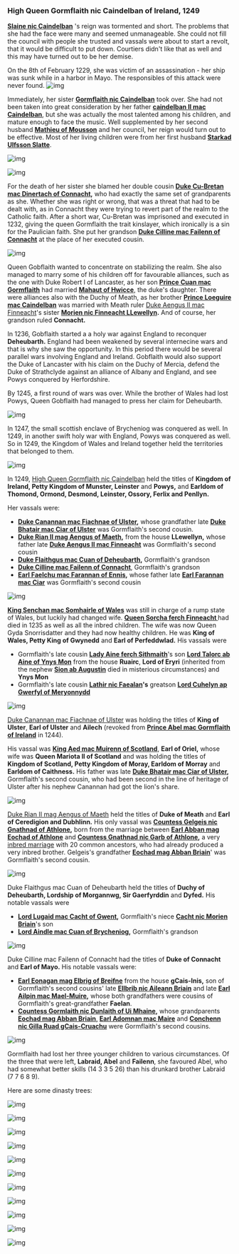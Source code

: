 ### High Queen Gormflaith nic Caindelban of Ireland, 1249

**[Slaine nic Caindelban](../p/slaine_nic_caindelban_1212.md)** 's reign was tormented and short. The problems that she had the face were many and seemed unmanageable. She could not fill the council with people she trusted and vassals were about to start a revolt, that it would be difficult to put down. Courtiers didn't like that as well and this may have turned out to be her demise.

On the 8th of February 1229, she was victim of an assassination - her ship was sunk while in a harbor in Mayo. The responsibles of this attack were never found. 
![img](14-Queen-Gobflaith-1249/death1.JPG)

Immediately, her sister **[Gormflaith nic Caindelban](../p/gormflaith_nic_caindelban_1171.md)** took over. She had not been taken into great consideration by her father **[caindelban II mac Caindelban](../p/caindelban_ii_mac_caindelban_1147.md)**, but she was actually the most talented among his children, and mature enough to face the music. Well supplemented by her second husband **[Mathieu of Mousson](../p/mathieu_de_mousson_1187.md)** and her council, her reign would turn out to be effective. Most of her living children were from her first husband **[Starkad Ulfsson Slatte](../p/starkad_ulfsson_1170.md)**.

![img](14-Queen-Gobflaith-1249/queen1.jpg)

![img](14-Queen-Gobflaith-1249/king1.jpg)

For the death of her sister she blamed her double cousin **[Duke Cu-Bretan mac Dinertach of Connacht](../p/cuan_mac_gormflaith_1216.md),** who had exactly the same set of grandparents as she. Whether she was right or wrong, that was a threat that had to be dealt with, as in Connacht they were trying to revert part of the realm to the Catholic faith. After a short war, Cu-Bretan was imprisoned and executed in 1232, giving the queen Gormflaith the trait kinslayer, which ironically is a sin for the Paulician faith. She put her grandson **[Duke Cilline mac Failenn of Connacht](../p/cilline_mac_failenn_1215.md)** at the place of her executed cousin.

![img](14-Queen-Gobflaith-1249/map2.jpg)

Queen Gobflaith wanted to concentrate on stabilizing the realm. She also managed to marry some of his children off for favourable alliances, such as the one with Duke Robert I of Lancaster, as her son [**Prince** ](../p/cu-bretan_mac_dinertach_1161.md)**[Cuan mac Gormflaith](../p/cu-bretan_mac_dinertach_1161.md)** had married [**Mahaut of Hwicce**,](../p/mahaut_of_hwicce_1217.md) the duke's daughter. There were alliances also with the Duchy of Meath, as her brother **[Prince Loeguire mac Caindelban](../p/loeguire_mac_caindelban_1182.md)** was married with Meath ruler [Duke Aengus II mac Finneacht](../p/aengus_ii_mac_finneacht_1177.md)'s sister **[Morien nic Finneacht LLewellyn](../p/morien_nic_finneacht_1183.md).** And of course, her grandson ruled **Connacht.**

In 1236, Gobflaith started a a holy war against England to reconquer **Deheubarth.** England had been weakened by several internecine wars and that is why she saw the opportunity. In this period there would be several parallel wars involving England and Ireland. Gobflaith would also support the Duke of Lancaster with his claim on the Duchy of Mercia, defend the Duke of Strathclyde against an alliance of Albany and England, and see Powys conquered by Herfordshire.

By 1245, a first round of wars was over. While the brother of Wales had lost Powys, Queen Gobflaith had managed to press her claim for Deheubarth.

![img](14-Queen-Gobflaith-1249/map3.jpg)

In 1247, the small scottish enclave of Brycheniog was conquered as well. In 1249, in another swift holy war with England, Powys was conquered as well. So in 1249, the Kingdom of Wales and Ireland together held the territories that belonged to them.

![img](14-Queen-Gobflaith-1249/map4.jpg)

In 1249, [High Queen Gormflaith nic Caindelban](../p/gormflaith_nic_caindelban_1171.md) held the titles of **Kingdom of Ireland, Petty Kingdom of Munster, Leinster** and **Powys,** and **Earldom of Thomond, Ormond, Desmond, Leinster, Ossory, Ferlix and Penllyn.**

Her vassals were:

- **[Duke Canannan mac Fiachnae of Ulster](../p/canannan_mac_fiachnae_1219.md),** whose grandfather late **[Duke Bhatair mac Ciar of Ulster](../p/bhatair_mac_ciar_1167.md)** was Gormflaith's second cousin.
- **[Duke Rian II mag Aengus of Maeth](../p/rian_ii_mag_aengus_1208.md),** from the house **LLewellyn,** whose father late **[Duke Aengus II mac Finneacht](../p/aengus_ii_mac_finneacht_1177.md)** was Gormflaith's second cousin 
- **[Duke Flaithgus mac Cuan of Deheubarth](../p/flaithgus_mac_cuan_1236.md),** Gormflaith's grandson
- **[Duke Cilline mac Failenn of Connacht](../p/cilline_mac_failenn_1215.md)**,  Gormflaith's grandson
- **[Earl Faelchu mac Farannan of Ennis](../p/faelchu_mac_farannan_1212.md),** whose father late **[Earl Farannan mac Ciar](../p/farannan_mac_ciar_1179.md)** was Gormflaith's second cousin 

![img](14-Queen-Gobflaith-1249/map5.jpg)

**[King Senchan mac Somhairle of Wales](../p/senchan_mac_somhairle_1188.md)** was still in charge of a rump state of Wales, but luckily had changed wife. **[Queen Sorcha ferch Finneacht ](../p/sorcha_ferch_finneacht_1172.md)** had died in 1235 as well as all the inbred children. The wife was now Queen Gyda Snorrisdatter and they had now healthy children. He was **King of Wales, Petty King of Gwynedd** and **Earl of Perfeddwlad.** His vassals were

- Gormflaith's late cousin **[Lady Aine ferch Sithmaith](../p/aine_ferch_sithmaith_1169.md)**'s son **[Lord Talorc ab Aine of Ynys Mon](../p/talorc_ab_aine_1120.md)** from the house **Ruairc**, **Lord of Eryri** (inherited from the nephew **[Sion ab Augustin]('../p/sion_ab_augustin_1224.md)** died in misterious circumstances) and **Ynys Mon**
- Gormflaith's late cousin **[Lathir nic Faealan](../p/lathir_nic_faelan_1162.md)'s** greatson **[Lord Cuhelyn ap Gwerfyl of Meryonnydd](../p/cuhelyn_ap_gwerfyl_1201.md)**

![img](14-Queen-Gobflaith-1249/map6.jpg)

[Duke Canannan mac Fiachnae of Ulster](../p/canannan_mac_fiachnae_1219.md) was holding the titles of **King of Ulster**, **Earl of Ulster** and **Ailech** (revoked from **[Prince Abel mac Gormflaith of Ireland](../p/abel_mac_gormflaith_1190.md)** in 1244). 

His vassal was **[King Aed mac Muirenn of Scotland](../p/aed_mac_muirenn_1209.md)**, **Earl of Oriel,** whose wife was **Queen Mariota II of Scotland** and was holding the titles of **Kingdom of Scotland, Petty Kingdom of Moray, Earldom of Morray** and **Earldom of Caithness.** His father was late **[Duke Bhatair mac Ciar of Ulster](../p/bhatair_mac_ciar_1167.md),** Gormflaith's second cousin, who had been second in the line of heritage of Ulster after his nephew Canannan had got the lion's share.

![img](14-Queen-Gobflaith-1249/map8.jpg)

[Duke Rian II mag Aengus of Maeth](../p/rian_ii_mag_aengus_1208.md) held the titles of **Duke of Meath** and **Earl of Ceredigion and Dubhlinn.** His only vassal was **[Countess Gelgeis nic Gnathnad of Athlone](../p/gelgeis_nic_gnathnad_1217.md),** born from the marriage between **[Earl Abban mag Eochad of Athlone](../p/abban_mag_eochad_1181.md)** and **[Countess Gnathnad nic Garb of Athlone](../p/gnathnad_nic_garb_1191.md),** a very [inbred marriage](https://drive.google.com/file/d/1Z-jA0pGaKnSorsTJ71tgqQCbmS4y_xhz/view?usp=sharing) with 20 common ancestors, who had already produced a very inbred brother. Gelgeis's grandfather **[Eochad mag Abban Briain](../p/eochad_mag_abban_1163.md)**' was Gormflaith's second cousin.

![img](14-Queen-Gobflaith-1249/map9.jpg)

Duke Flaithgus mac Cuan of Deheubarth held the titles of **Duchy of Deheubarth, Lordship of Morgannwg, Sir Gaerfyrddin** and **Dyfed.** His notable vassals were 

- **[Lord Lugaid mac Cacht of Gwent](../p/lugaid_mac_cacht_1227.md),** Gormflaith's niece [**Cacht nic Morien Briain**](../p/cacht_nic_morien_1201.md)'s son
- **[Lord Aindle mac Cuan of Brycheniog](../p/aindle_mac_cuan_1242.md),** Gormflaith's grandson

![img](14-Queen-Gobflaith-1249/map10.jpg)

Duke Cilline mac Failenn of Connacht had the titles of **Duke of Connacht** and **Earl of Mayo.** His notable vassals were:

-  **[Earl Eonagan mag Elbrig of Breifne](../p/eonagan_mag_ellbrig_1193.md)** from the house **gCais-Inis,** son of Gormflaith's second cousins' late **[Ellbrib nic Aileann Briain](https://drive.google.com/file/d/1Z7HcJg5O9_npQcoZcs1Krpu6HA7K4Wx8/view?usp=sharing)** and late **[Earl Ailpin mac Mael-Muire](../p/ailpin_mac_mael-muire_1158.md),** whose both grandfathers were cousins of Gormflaith's great-grandfather **Faelan**.
- **[Countess Gormlaith nic Dunlaith of Ui Mhaine](../p/gormlaith_nic_dunlaith_1214.md),** whose grandparents [**Eochad mag Abban Briain**,](../p/eochad_mag_abban_1163.md) [**Earl Adomnan mac Maire**](../p/adomnan_mac_maire_1162.md) and [**Conchenn nic Gilla Ruad gCais-Cruachu**](../p/conchenn_nic_gilla-ruad_1163.md) were Gormflaith's second cousins.

![img](14-Queen-Gobflaith-1249/map11.jpg)

Gormflaith had lost her three younger children to various circumstances. Of the three that were left, **Labraid, Abel** and **Failenn**, she favoured Abel, who had somewhat better skills (14 3 3 5 26) than his drunkard brother Labraid (7 7 6 8 9).

Here are some dinasty trees:

![img](14-Queen-Gobflaith-1249/20210429003747_1.jpg)

![img](14-Queen-Gobflaith-1249/20210429003734_1.jpg)

![img](14-Queen-Gobflaith-1249/20210429003652_1.jpg)

![img](14-Queen-Gobflaith-1249/20210429003612_1.jpg)

![img](14-Queen-Gobflaith-1249/20210429004039_1.jpg)

![img](14-Queen-Gobflaith-1249/20210429004331_1.jpg)

![img](14-Queen-Gobflaith-1249/20210429004421_1.jpg)

![img](14-Queen-Gobflaith-1249/20210429004457_1.jpg)

![img](14-Queen-Gobflaith-1249/20210429004522_1.jpg)

![img](14-Queen-Gobflaith-1249/20210429004723_1.jpg)

![img](14-Queen-Gobflaith-1249/20210429004734_1.jpg)